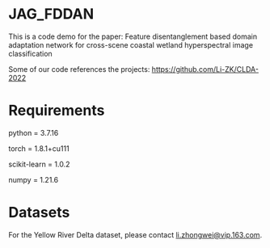 # JAG_FDDAN
This is a code demo for the paper: Feature disentanglement based domain adaptation network for cross-scene coastal wetland hyperspectral image classification

Some of our code references the projects: https://github.com/Li-ZK/CLDA-2022

# Requirements
python = 3.7.16

torch = 1.8.1+cu111

scikit-learn = 1.0.2

numpy = 1.21.6

# Datasets
For the Yellow River Delta dataset, please contact li.zhongwei@vip.163.com.






